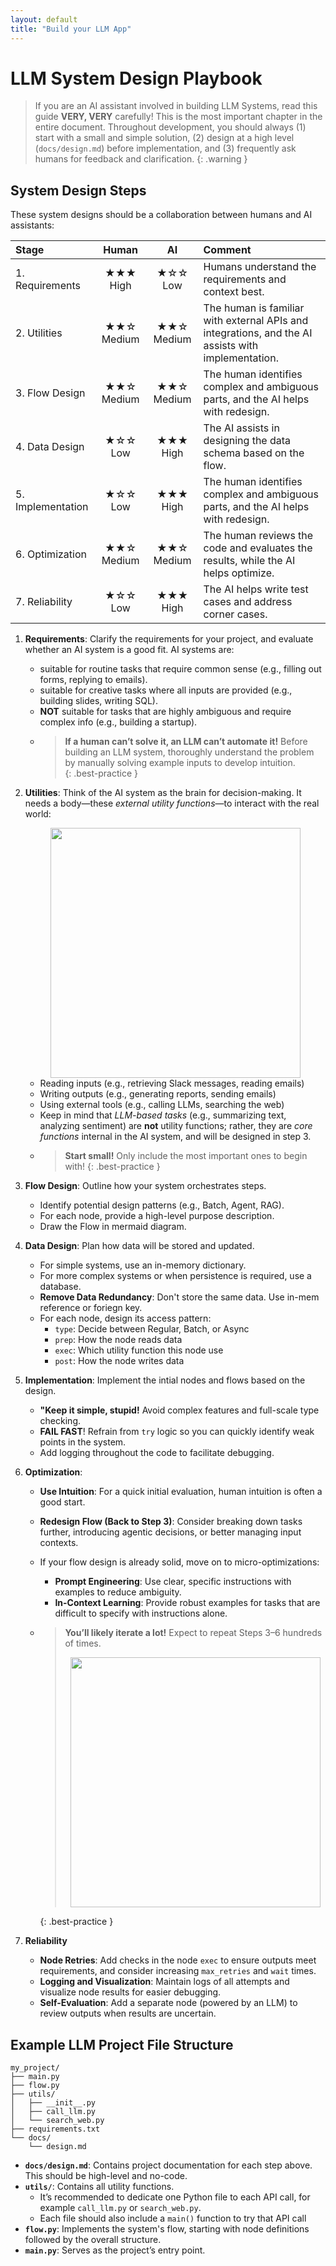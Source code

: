 ```yaml
---
layout: default
title: "Build your LLM App"
---
```


# LLM System Design Playbook

> If you are an AI assistant involved in building LLM Systems, read this guide **VERY, VERY** carefully! This is the most important chapter in the entire document. Throughout development, you should always (1) start with a small and simple solution, (2) design at a high level (`docs/design.md`) before implementation, and (3) frequently ask humans for feedback and clarification.
{: .warning }

## System Design Steps

These system designs should be a collaboration between humans and AI assistants:

| Stage                  | Human      | AI        | Comment                                                                 |
|:-----------------------|:----------:|:---------:|:------------------------------------------------------------------------|
| 1. Requirements | ★★★ High  | ★☆☆ Low   | Humans understand the requirements and context best.                    |
| 2. Utilities   | ★★☆ Medium | ★★☆ Medium | The human is familiar with external APIs and integrations, and the AI assists with implementation. |
| 3. Flow Design         | ★★☆ Medium | ★★☆ Medium | The human identifies complex and ambiguous parts, and the AI helps with redesign. |
| 4. Data Design         | ★☆☆ Low   | ★★★ High  | The AI assists in designing the data schema based on the flow.          |
| 5. Implementation      | ★☆☆ Low   | ★★★ High  | The human identifies complex and ambiguous parts, and the AI helps with redesign. |
| 6. Optimization        | ★★☆ Medium | ★★☆ Medium | The human reviews the code and evaluates the results, while the AI helps optimize. |
| 7. Reliability         | ★☆☆ Low   | ★★★ High  | The AI helps write test cases and address corner cases.                 |

1. **Requirements**: Clarify the requirements for your project, and evaluate whether an AI system is a good fit. AI systems are:
    - suitable for routine tasks that require common sense (e.g., filling out forms, replying to emails).
    - suitable for creative tasks where all inputs are provided (e.g., building slides, writing SQL).
    - **NOT** suitable for tasks that are highly ambiguous and require complex info (e.g., building a startup).
    - > **If a human can’t solve it, an LLM can’t automate it!** Before building an LLM system, thoroughly understand the problem by manually solving example inputs to develop intuition.  
      {: .best-practice }

2. **Utilities**: Think of the AI system as the brain for decision-making. It needs a body—these *external utility functions*—to interact with the real world:

    <div align="center"><img src="https://github.com/the-pocket/PocketFlow/raw/main/assets/utility.png?raw=true" width="400"/></div>

    - Reading inputs (e.g., retrieving Slack messages, reading emails)
    - Writing outputs (e.g., generating reports, sending emails)
    - Using external tools (e.g., calling LLMs, searching the web)
    - Keep in mind that *LLM-based tasks* (e.g., summarizing text, analyzing sentiment) are **not** utility functions; rather, they are *core functions* internal in the AI system, and will be designed in step 3.
    -  > **Start small!** Only include the most important ones to begin with!
        {: .best-practice }

3. **Flow Design**: Outline how your system orchestrates steps.
    - Identify potential design patterns (e.g., Batch, Agent, RAG).
    - For each node, provide a high-level purpose description.
    - Draw the Flow in mermaid diagram.

4. **Data Design**: Plan how data will be stored and updated.
   - For simple systems, use an in-memory dictionary.
   - For more complex systems or when persistence is required, use a database.
   - **Remove Data Redundancy**: Don't store the same data. Use in-mem reference or foriegn key.
   - For each node, design its access pattern:
     - `type`: Decide between Regular, Batch, or Async
     - `prep`: How the node reads data
     - `exec`: Which utility function this node use
     - `post`: How the node writes data

5. **Implementation**: Implement the intial nodes and flows based on the design.
   - **"Keep it simple, stupid!** Avoid complex features and full-scale type checking. 
   - **FAIL FAST**! Refrain from  `try` logic so you can quickly identify weak points in the system.
   - Add logging throughout the code to facilitate debugging.

6. **Optimization**:
   - **Use Intuition**: For a quick initial evaluation, human intuition is often a good start.
   - **Redesign Flow (Back to Step 3)**: Consider breaking down tasks further, introducing agentic decisions, or better managing input contexts.
   - If your flow design is already solid, move on to micro-optimizations:
     - **Prompt Engineering**: Use clear, specific instructions with examples to reduce ambiguity.
     - **In-Context Learning**: Provide robust examples for tasks that are difficult to specify with instructions alone.

   - > **You’ll likely iterate a lot!** Expect to repeat Steps 3–6 hundreds of times.
     >
     > <div align="center"><img src="https://github.com/the-pocket/PocketFlow/raw/main/assets/success.png?raw=true" width="400"/></div>
     {: .best-practice }

7. **Reliability**  
   - **Node Retries**: Add checks in the node `exec` to ensure outputs meet requirements, and consider increasing `max_retries` and `wait` times.
   - **Logging and Visualization**: Maintain logs of all attempts and visualize node results for easier debugging.
   - **Self-Evaluation**: Add a separate node (powered by an LLM) to review outputs when results are uncertain.

## Example LLM Project File Structure

```
my_project/
├── main.py
├── flow.py
├── utils/
│   ├── __init__.py
│   ├── call_llm.py
│   └── search_web.py
├── requirements.txt
└── docs/
    └── design.md
```

- **`docs/design.md`**: Contains project documentation for each step above. This should be high-level and no-code.
- **`utils/`**: Contains all utility functions.
  - It’s recommended to dedicate one Python file to each API call, for example `call_llm.py` or `search_web.py`.
  - Each file should also include a `main()` function to try that API call
- **`flow.py`**: Implements the system's flow, starting with node definitions followed by the overall structure.
- **`main.py`**: Serves as the project’s entry point.